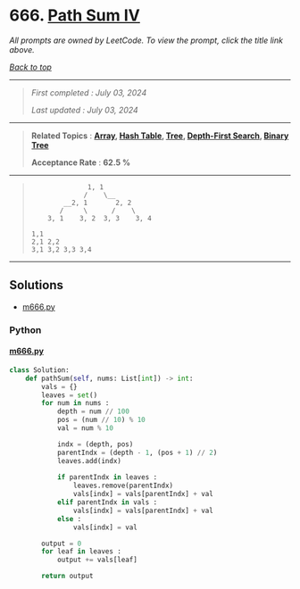 # 666. [Path Sum IV](<https://leetcode.com/problems/path-sum-iv>)

*All prompts are owned by LeetCode. To view the prompt, click the title link above.*

*[Back to top](<../README.md>)*

------

> *First completed : July 03, 2024*
>
> *Last updated : July 03, 2024*

------

> **Related Topics** : **[Array](<by_topic/Array.md>), [Hash Table](<by_topic/Hash Table.md>), [Tree](<by_topic/Tree.md>), [Depth-First Search](<by_topic/Depth-First Search.md>), [Binary Tree](<by_topic/Binary Tree.md>)**
>
> **Acceptance Rate** : **62.5 %**

------

> ```
>               1, 1
>              /    \__
>         __2, 1       2, 2
>        /     \      /    \
>     3, 1    3, 2  3, 3    3, 4
> ```
> 
> ```
> 1,1
> 2,1 2,2
> 3,1 3,2 3,3 3,4
> ```

------

## Solutions

- [m666.py](<../my-submissions/m666.py>)
### Python
#### [m666.py](<../my-submissions/m666.py>)
```Python
class Solution:
    def pathSum(self, nums: List[int]) -> int:
        vals = {}
        leaves = set()
        for num in nums :
            depth = num // 100
            pos = (num // 10) % 10
            val = num % 10

            indx = (depth, pos)
            parentIndx = (depth - 1, (pos + 1) // 2)
            leaves.add(indx)
            
            if parentIndx in leaves :
                leaves.remove(parentIndx)
                vals[indx] = vals[parentIndx] + val
            elif parentIndx in vals :
                vals[indx] = vals[parentIndx] + val
            else :
                vals[indx] = val

        output = 0
        for leaf in leaves :
            output += vals[leaf]

        return output

```

